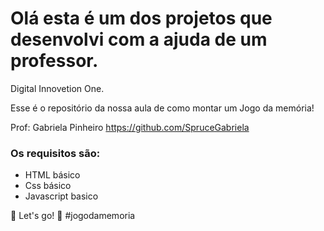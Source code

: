 # Olá esta é um dos projetos que desenvolvi com a ajuda de um professor.
Digital Innovetion One.

Esse é o repositório da nossa aula de como montar um Jogo da memória!

Prof: Gabriela Pinheiro
https://github.com/SpruceGabriela

### Os requisitos são:

- HTML básico
- Css básico
- Javascript basico


🚀 Let's go! 🚀 #jogodamemoria


